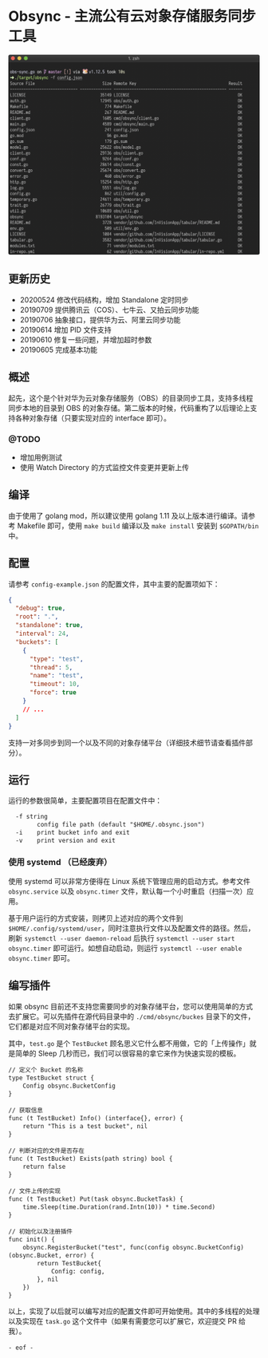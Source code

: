 <!--
  File: README.md
  Author: Ming Cheng<mingcheng@outlook.com>

  Created Date: Monday, June 10th 2019, 10:46:14 am
  Last Modified: Monday, June 17th 2019, 4:10:42 pm

  http://www.opensource.org/licenses/MIT
-->

# Obsync - 主流公有云对象存储服务同步工具

![screenshots.png](screenshots.png)

## 更新历史

- 20200524 修改代码结构，增加 Standalone 定时同步
- 20190709 提供腾讯云（COS）、七牛云、又拍云同步功能
- 20190706 抽象接口，提供华为云、阿里云同步功能
- 20190614 增加 PID 文件支持
- 20190610 修复一些问题，并增加超时参数
- 20190605 完成基本功能

## 概述

起先，这个是个针对华为云对象存储服务（OBS）的目录同步工具，支持多线程同步本地的目录到 OBS 的对象存储。第二版本的时候，代码重构了以后理论上支持各种对象存储（只要实现对应的 interface 即可）。

### @TODO

- 增加用例测试
- 使用 Watch Directory 的方式监控文件变更并更新上传

## 编译

由于使用了 golang mod，所以建议使用 golang 1.11 及以上版本进行编译。请参考 Makefile 即可，使用 `make build` 编译以及 `make install` 安装到 `$GOPATH/bin` 中。

## 配置

请参考 `config-example.json` 的配置文件，其中主要的配置项如下：

```json
{
  "debug": true,
  "root": ".",
  "standalone": true,
  "interval": 24,
  "buckets": [
    {
      "type": "test",
      "thread": 5,
      "name": "test",
      "timeout": 10,
      "force": true
    }
    // ...
  ]
}
```

支持一对多同步到同一个以及不同的对象存储平台（详细技术细节请查看插件部分）。

## 运行

运行的参数很简单，主要配置项目在配置文件中：

```
  -f string
        config file path (default "$HOME/.obsync.json")
  -i    print bucket info and exit
  -v    print version and exit
```

### 使用 systemd （已经废弃）

使用 systemd 可以非常方便得在 Linux 系统下管理应用的启动方式。参考文件 `obsync.service` 以及 `obsync.timer` 文件，默认每一个小时重启（扫描一次）应用。

基于用户运行的方式安装，则拷贝上述对应的两个文件到 `$HOME/.config/systemd/user`，同时注意执行文件以及配置文件的路径。然后，刷新 `systemctl --user daemon-reload` 后执行 `systemctl --user start obsync.timer` 即可运行。如想自动启动，则运行 `systemctl --user enable obsync.timer` 即可。

## 编写插件

如果 obsync 目前还不支持您需要同步的对象存储平台，您可以使用简单的方式去扩展它。可以先插件在源代码目录中的 `./cmd/obsync/buckes` 目录下的文件，它们都是对应不同对象存储平台的实现。

其中，`test.go` 是个 `TestBucket` 顾名思义它什么都不用做，它的「上传操作」就是简单的 Sleep 几秒而已，我们可以很容易的拿它来作为快速实现的模板。

```golang
// 定义个 Bucket 的名称
type TestBucket struct {
	Config obsync.BucketConfig
}

// 获取信息
func (t TestBucket) Info() (interface{}, error) {
	return "This is a test bucket", nil
}

// 判断对应的文件是否存在
func (t TestBucket) Exists(path string) bool {
	return false
}

// 文件上传的实现
func (t TestBucket) Put(task obsync.BucketTask) {
	time.Sleep(time.Duration(rand.Intn(10)) * time.Second)
}

// 初始化以及注册插件
func init() {
	obsync.RegisterBucket("test", func(config obsync.BucketConfig) (obsync.Bucket, error) {
		return TestBucket{
			Config: config,
		}, nil
	})
}
```

以上，实现了以后就可以编写对应的配置文件即可开始使用。其中的多线程的处理以及实现在 `task.go` 这个文件中（如果有需要您可以扩展它，欢迎提交 PR 给我）。

`- eof -`
